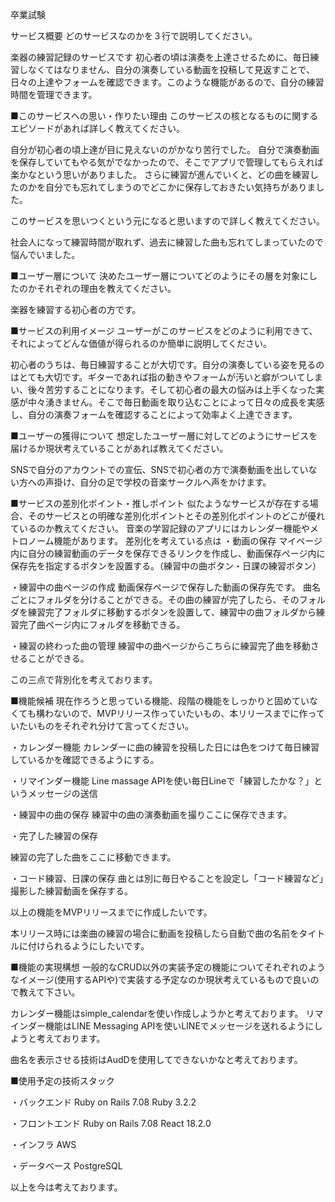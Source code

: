 卒業試験

サービス概要
どのサービスなのかを３行で説明してください。

楽器の練習記録のサービスです
初心者の頃は演奏を上達させるために、毎日練習しなくてはなりません、自分の演奏している動画を投稿して見返すことで、日々の上達やフォームを確認できます。このような機能があるので、自分の練習時間を管理できます。

■このサービスへの思い・作りたい理由
このサービスの核となるものに関するエピソードがあれば詳しく教えてください。

自分が初心者の頃上達が目に見えないのがかなり苦行でした。
自分で演奏動画を保存していてもやる気がでなかったので、そこでアプリで管理してもらえれば楽かなという思いがありました。
さらに練習が進んでいくと、どの曲を練習したのかを自分でも忘れてしまうのでどこかに保存しておきたい気持ちがありました。

このサービスを思いつくという元になると思いますので詳しく教えてください。

社会人になって練習時間が取れず、過去に練習した曲も忘れてしまっていたので悩んでいました。

■ユーザー層について
決めたユーザー層についてどのようにその層を対象にしたのかそれぞれの理由を教えてください。

楽器を練習する初心者の方です。


■サービスの利用イメージ
ユーザーがこのサービスをどのように利用できて、それによってどんな価値が得られるのか簡単に説明してください。

初心者のうちは、毎日練習することが大切です。自分の演奏している姿を見るのはとても大切です。ギターであれば指の動きやフォームが汚いと癖がついてしまい、後々苦労することになります。そして初心者の最大の悩みは上手くなった実感が中々湧きません。そこで毎日動画を取り込むことによって日々の成長を実感し、自分の演奏フォームを確認することによって効率よく上達できます。

■ユーザーの獲得について
想定したユーザー層に対してどのようにサービスを届けるか現状考えていることがあれば教えてください。

SNSで自分のアカウントでの宣伝、SNSで初心者の方で演奏動画を出していない方への声掛け、自分の足で学校の音楽サークルへ声をかけます。

■サービスの差別化ポイント・推しポイント
似たようなサービスが存在する場合、そのサービスとの明確な差別化ポイントとその差別化ポイントのどこが優れているのか教えてください。
音楽の学習記録のアプリにはカレンダー機能やメトロノーム機能があります。
差別化を考えている点は
・動画の保存
  マイページ内に自分の練習動画のデータを保存できるリンクを作成し、動画保存ページ内に保存先を指定するボタンを設置する。（練習中の曲ボタン・日課の練習ボタン）

・練習中の曲ページの作成
  動画保存ページで保存した動画の保存先です。
  曲名ごとにフォルダを分けることができる。その曲の練習が完了したら、そのフォルダを練習完了フォルダに移動するボタンを設置して、練習中の曲フォルダから練習完了曲ページ内にフォルダを移動できる。

・練習の終わった曲の管理
  練習中の曲ページからこちらに練習完了曲を移動させることができる。

この三点で背別化を考えております。

■機能候補
現在作ろうと思っている機能、段階の機能をしっかりと固めていなくても構わないので、MVPリリース作っていたいもの、本リリースまでに作っていたいものをそれぞれ分けて言ってください。

・カレンダー機能
  カレンダーに曲の練習を投稿した日には色をつけて毎日練習しているかを確認できるようにする。

・リマインダー機能
  Line massage APIを使い毎日Lineで「練習したかな？」というメッセージの送信


・練習中の曲の保存
  練習中の曲の演奏動画を撮りここに保存できます。

・完了した練習の保存

練習の完了した曲をここに移動できます。

・コード練習、日課の保存
  曲とは別に毎日やることを設定し「コード練習など」撮影した練習動画を保存する。


以上の機能をMVPリリースまでに作成したいです。



本リリース時には楽曲の練習の場合に動画を投稿したら自動で曲の名前をタイトルに付けられるようにしたいです。

■機能の実現構想
一般的なCRUD以外の実装予定の機能についてそれぞれのようなイメージ(使用するAPIや)で実装する予定なのか現状考えているもので良いので教えて下さい。


カレンダー機能はsimple_calendarを使い作成しようかと考えております。
リマインダー機能はLINE Messaging APIを使いLINEでメッセージを送れるようにしようと考えております。

曲名を表示させる技術はAudDを使用してできないかなと考えております。

■使用予定の技術スタック

・バックエンド
  Ruby on Rails 7.08
  Ruby          3.2.2

・フロントエンド
  Ruby on Rails 7.08
  React        18.2.0

・インフラ
  AWS

・データベース
  PostgreSQL

以上を今は考えております。
